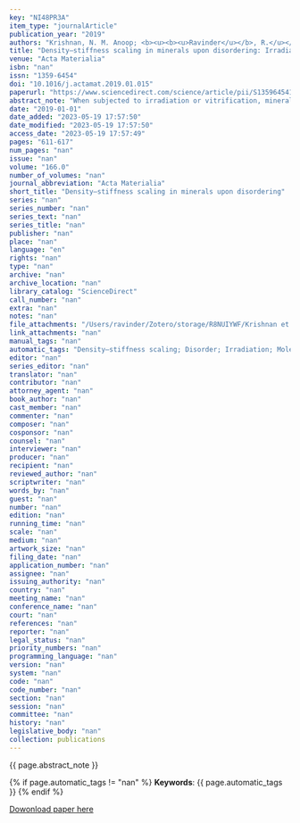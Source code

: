 ```yaml
---
key: "NI48PR3A"
item_type: "journalArticle"
publication_year: "2019"
authors: "Krishnan, N. M. Anoop; <b><u><b><u>Ravinder</u></b>, R.</u></b>; Kumar, Rajesh; Le Pape, Yann; Sant, Gaurav; Bauchy, Mathieu"
title: "Density–stiffness scaling in minerals upon disordering: Irradiation vs. vitrification"
venue: "Acta Materialia"
isbn: "nan"
issn: "1359-6454"
doi: "10.1016/j.actamat.2019.01.015"
paperurl: "https://www.sciencedirect.com/science/article/pii/S1359645419300291"
abstract_note: "When subjected to irradiation or vitrification, minerals become disordered at the atomic scale, which, in turn, affect their density and stiffness. However, the nature of the relationship between structural disorder, density, and stiffness remains poorly understood. Here, based on molecular dynamics simulations, we investigate the effect of irradiation- and vitrification-induced disordering in a series of silicate minerals. We show that irradiation- and vitrification-induced disordering yield comparable, yet not fully equivalent variations in density and stiffness. Interestingly, we report the existence of a power law density–stiffness scaling exhibiting a scaling exponent that is similar to that observed in porous assembled cellular materials."
date: "2019-01-01"
date_added: "2023-05-19 17:57:50"
date_modified: "2023-05-19 17:57:50"
access_date: "2023-05-19 17:57:49"
pages: "611-617"
num_pages: "nan"
issue: "nan"
volume: "166.0"
number_of_volumes: "nan"
journal_abbreviation: "Acta Materialia"
short_title: "Density–stiffness scaling in minerals upon disordering"
series: "nan"
series_number: "nan"
series_text: "nan"
series_title: "nan"
publisher: "nan"
place: "nan"
language: "en"
rights: "nan"
type: "nan"
archive: "nan"
archive_location: "nan"
library_catalog: "ScienceDirect"
call_number: "nan"
extra: "nan"
notes: "nan"
file_attachments: "/Users/ravinder/Zotero/storage/R8NUIYWF/Krishnan et al. - 2019 - Density–stiffness scaling in minerals upon disorde.pdf"
link_attachments: "nan"
manual_tags: "nan"
automatic_tags: "Density–stiffness scaling; Disorder; Irradiation; Molecular dynamics; Vitrification"
editor: "nan"
series_editor: "nan"
translator: "nan"
contributor: "nan"
attorney_agent: "nan"
book_author: "nan"
cast_member: "nan"
commenter: "nan"
composer: "nan"
cosponsor: "nan"
counsel: "nan"
interviewer: "nan"
producer: "nan"
recipient: "nan"
reviewed_author: "nan"
scriptwriter: "nan"
words_by: "nan"
guest: "nan"
number: "nan"
edition: "nan"
running_time: "nan"
scale: "nan"
medium: "nan"
artwork_size: "nan"
filing_date: "nan"
application_number: "nan"
assignee: "nan"
issuing_authority: "nan"
country: "nan"
meeting_name: "nan"
conference_name: "nan"
court: "nan"
references: "nan"
reporter: "nan"
legal_status: "nan"
priority_numbers: "nan"
programming_language: "nan"
version: "nan"
system: "nan"
code: "nan"
code_number: "nan"
section: "nan"
session: "nan"
committee: "nan"
history: "nan"
legislative_body: "nan"
collection: publications
---
```




<!--  -->

{{ page.abstract_note }}


{% if page.automatic_tags != "nan" %}
__Keywords__: {{ page.automatic_tags }}
{% endif %}


[Dowonload paper here](https://www.sciencedirect.com/science/article/pii/S1359645419300291)

